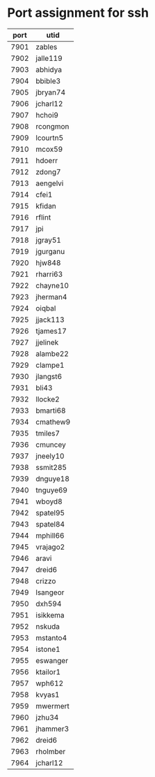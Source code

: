 # Port assignment for ssh

|port|utid|
|----|------|
|7901|zables|
|7902|jalle119|
|7903|abhidya|
|7904|bbible3|
|7905|jbryan74|
|7906|jcharl12|
|7907|hchoi9|
|7908|rcongmon|
|7909|lcourtn5|
|7910|mcox59|
|7911|hdoerr|
|7912|zdong7|
|7913|aengelvi|
|7914|cfei1|
|7915|kfidan|
|7916|rflint|
|7917|jpi|
|7918|jgray51|
|7919|jgurganu|
|7920|hjw848|
|7921|rharri63|
|7922|chayne10|
|7923|jherman4|
|7924|oiqbal|
|7925|jjack113|
|7926|tjames17|
|7927|jjelinek|
|7928|alambe22|
|7929|clampe1|
|7930|jlangst6|
|7931|bli43|
|7932|llocke2|
|7933|bmarti68|
|7934|cmathew9|
|7935|tmiles7|
|7936|cmuncey|
|7937|jneely10|
|7938|ssmit285|
|7939|dnguye18|
|7940|tnguye69|
|7941|wboyd8|
|7942|spatel95|
|7943|spatel84|
|7944|mphill66|
|7945|vrajago2|
|7946|aravi|
|7947|dreid6|
|7948|crizzo|
|7949|lsangeor|
|7950|dxh594|
|7951|isikkema|
|7952|nskuda|
|7953|mstanto4|
|7954|istone1|
|7955|eswanger|
|7956|ktailor1|
|7957|wph612|
|7958|kvyas1|
|7959|mwermert|
|7960|jzhu34|
|7961|jhammer3|
|7962|dreid6|
|7963|rholmber|
|7964|jcharl12|

